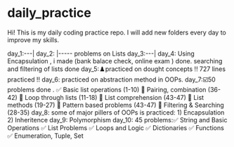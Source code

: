 # daily_practice
Hi! This is my daily coding practice repo.   I will add new folders every day to improve my skills.

day_1:---|
day_2:   |----- problems on Lists
day_3:---|
day_4: Using Encapsulation , i made (bank balace check, online exam ) done. searching and filtering of lists done
day_5:♟️practiced on dought concepts !! 727 lines practiced  !!
day_6: practiced on abstraction method in OOPs.
day_7:☑️50 problems done .
      ✅ Basic list operations (1-10)       🎲 Pairing, combination      (36-42)
      🔁 Loop through lists    (11-18)      🧮 List comprehension        (43-47)
      🔧 List methods          (19-27)      🧩 Pattern based problems    (43-47)
      🎯 Filtering & Searching  (28-35)
day_8: some of major pillers of OOPs is practiced: 1) Encapsulation 2) Inheritence
day_9: Polymorphism
day_10: 45 problems:✅ String and Basic Operations ✅ List Problems ✅ Loops and Logic ✅ Dictionaries ✅ Functions ✅ Enumeration, Tuple, Set

                
